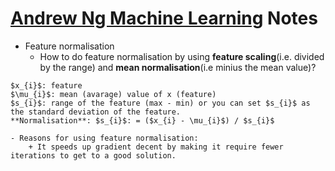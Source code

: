 # [Andrew Ng Machine Learning](https://www.coursera.org/learn/machine-learning/home/welcome) Notes

* Feature normalisation
    - How to do feature normalisation by using **feature scaling**(i.e. divided by the range) and **mean normalisation**(i.e minius the mean value)?
```
$x_{i}$: feature
$\mu_{i}$: mean (avarage) value of x (feature)
$s_{i}$: range of the feature (max - min) or you can set $s_{i}$ as the standard deviation of the feature.
**Normalisation**: $s_{i}$: = ($x_{i} - \mu_{i}$) / $s_{i}$
```
    - Reasons for using feature normalisation:
        + It speeds up gradient decent by making it require fewer iterations to get to a good solution.
